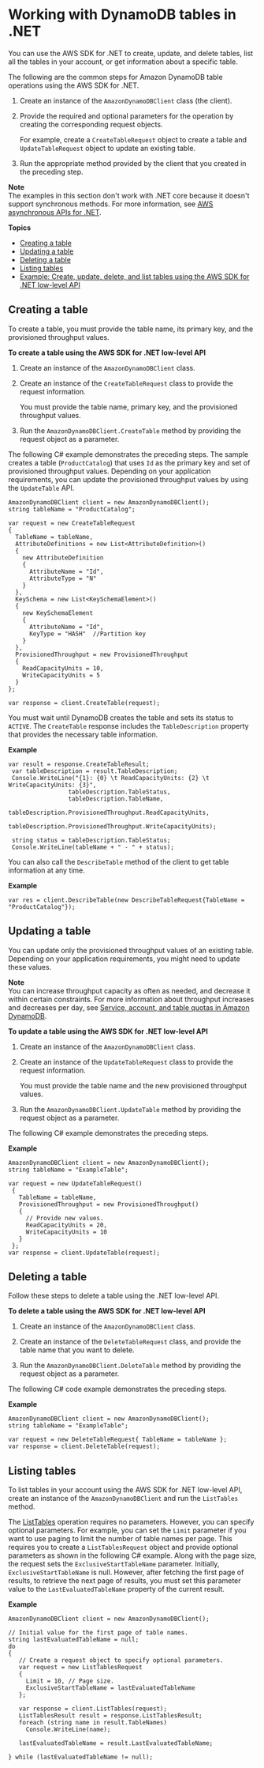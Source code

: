 # Working with DynamoDB tables in \.NET<a name="LowLevelDotNetWorkingWithTables"></a>

You can use the AWS SDK for \.NET to create, update, and delete tables, list all the tables in your account, or get information about a specific table\.

The following are the common steps for Amazon DynamoDB table operations using the AWS SDK for \.NET\.

1. Create an instance of the `AmazonDynamoDBClient` class \(the client\)\.

1. Provide the required and optional parameters for the operation by creating the corresponding request objects\.

   For example, create a `CreateTableRequest` object to create a table and `UpdateTableRequest` object to update an existing table\.

1. Run the appropriate method provided by the client that you created in the preceding step\.

**Note**  
 The examples in this section don't work with \.NET core because it doesn't support synchronous methods\. For more information, see [AWS asynchronous APIs for \.NET](https://docs.aws.amazon.com/sdk-for-net/v3/developer-guide/sdk-net-async-api.html)\.

**Topics**
+ [Creating a table](#LowLeveldotNetCreateTable)
+ [Updating a table](#LowLeveldotNetUpdateTable)
+ [Deleting a table](#LowLeveldotNetDeleteTable)
+ [Listing tables](#LowLeveldotNetListTables)
+ [Example: Create, update, delete, and list tables using the AWS SDK for \.NET low\-level API](LowLevelDotNetTableOperationsExample.md)

## Creating a table<a name="LowLeveldotNetCreateTable"></a>

To create a table, you must provide the table name, its primary key, and the provisioned throughput values\.

**To create a table using the AWS SDK for \.NET low\-level API**

1. Create an instance of the `AmazonDynamoDBClient` class\.

1. Create an instance of the `CreateTableRequest` class to provide the request information\.

   You must provide the table name, primary key, and the provisioned throughput values\.

1. Run the `AmazonDynamoDBClient.CreateTable` method by providing the request object as a parameter\.

The following C\# example demonstrates the preceding steps\. The sample creates a table \(`ProductCatalog`\) that uses `Id` as the primary key and set of provisioned throughput values\. Depending on your application requirements, you can update the provisioned throughput values by using the `UpdateTable` API\.

```
AmazonDynamoDBClient client = new AmazonDynamoDBClient();
string tableName = "ProductCatalog";

var request = new CreateTableRequest
{
  TableName = tableName,
  AttributeDefinitions = new List<AttributeDefinition>()
  {
    new AttributeDefinition
    {
      AttributeName = "Id",
      AttributeType = "N"
    }
  },
  KeySchema = new List<KeySchemaElement>()
  {
    new KeySchemaElement
    {
      AttributeName = "Id",
      KeyType = "HASH"  //Partition key
    }
  },
  ProvisionedThroughput = new ProvisionedThroughput
  {
    ReadCapacityUnits = 10,
    WriteCapacityUnits = 5
  }
};

var response = client.CreateTable(request);
```

You must wait until DynamoDB creates the table and sets its status to `ACTIVE`\. The `CreateTable` response includes the `TableDescription` property that provides the necessary table information\.

**Example**  

```
var result = response.CreateTableResult;
 var tableDescription = result.TableDescription;
 Console.WriteLine("{1}: {0} \t ReadCapacityUnits: {2} \t WriteCapacityUnits: {3}",
                 tableDescription.TableStatus,
                 tableDescription.TableName,
                 tableDescription.ProvisionedThroughput.ReadCapacityUnits,
                 tableDescription.ProvisionedThroughput.WriteCapacityUnits);

 string status = tableDescription.TableStatus;
 Console.WriteLine(tableName + " - " + status);
```

You can also call the `DescribeTable` method of the client to get table information at any time\.

**Example**  

```
var res = client.DescribeTable(new DescribeTableRequest{TableName = "ProductCatalog"});
```

## Updating a table<a name="LowLeveldotNetUpdateTable"></a>

You can update only the provisioned throughput values of an existing table\. Depending on your application requirements, you might need to update these values\. 

**Note**  
You can increase throughput capacity as often as needed, and decrease it within certain constraints\. For more information about throughput increases and decreases per day, see [Service, account, and table quotas in Amazon DynamoDB](ServiceQuotas.md)\.

**To update a table using the AWS SDK for \.NET low\-level API**

1. Create an instance of the `AmazonDynamoDBClient` class\.

1. Create an instance of the `UpdateTableRequest` class to provide the request information\. 

   You must provide the table name and the new provisioned throughput values\. 

1. Run the `AmazonDynamoDBClient.UpdateTable` method by providing the request object as a parameter\.

The following C\# example demonstrates the preceding steps\.

**Example**  

```
AmazonDynamoDBClient client = new AmazonDynamoDBClient();
string tableName = "ExampleTable";

var request = new UpdateTableRequest()
 {
   TableName = tableName,
   ProvisionedThroughput = new ProvisionedThroughput()
   {
     // Provide new values.
     ReadCapacityUnits = 20,
     WriteCapacityUnits = 10
   }
 };
var response = client.UpdateTable(request);
```

## Deleting a table<a name="LowLeveldotNetDeleteTable"></a>

Follow these steps to delete a table using the \.NET low\-level API\.

**To delete a table using the AWS SDK for \.NET low\-level API**

1. Create an instance of the `AmazonDynamoDBClient` class\.

1. Create an instance of the `DeleteTableRequest` class, and provide the table name that you want to delete\.

1. Run the `AmazonDynamoDBClient.DeleteTable` method by providing the request object as a parameter\.

The following C\# code example demonstrates the preceding steps\.

**Example**  

```
AmazonDynamoDBClient client = new AmazonDynamoDBClient();
string tableName = "ExampleTable";

var request = new DeleteTableRequest{ TableName = tableName };
var response = client.DeleteTable(request);
```

## Listing tables<a name="LowLeveldotNetListTables"></a>

To list tables in your account using the AWS SDK for \.NET low\-level API, create an instance of the `AmazonDynamoDBClient` and run the `ListTables` method\.

The [ListTables](https://docs.aws.amazon.com/amazondynamodb/latest/APIReference/API_ListTables.html) operation requires no parameters\. However, you can specify optional parameters\. For example, you can set the `Limit` parameter if you want to use paging to limit the number of table names per page\. This requires you to create a `ListTablesRequest` object and provide optional parameters as shown in the following C\# example\. Along with the page size, the request sets the `ExclusiveStartTableName` parameter\. Initially, `ExclusiveStartTableName` is null\. However, after fetching the first page of results, to retrieve the next page of results, you must set this parameter value to the `LastEvaluatedTableName` property of the current result\.

**Example**  

```
AmazonDynamoDBClient client = new AmazonDynamoDBClient();

// Initial value for the first page of table names.
string lastEvaluatedTableName = null;
do
{
   // Create a request object to specify optional parameters.
   var request = new ListTablesRequest
   {
     Limit = 10, // Page size.
     ExclusiveStartTableName = lastEvaluatedTableName
   };

   var response = client.ListTables(request);
   ListTablesResult result = response.ListTablesResult;
   foreach (string name in result.TableNames)
     Console.WriteLine(name);

   lastEvaluatedTableName = result.LastEvaluatedTableName;

} while (lastEvaluatedTableName != null);
```